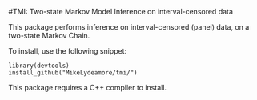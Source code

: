 #TMI: Two-state Markov Model Inference on interval-censored data

This package performs inference on interval-censored (panel) data, on a two-state Markov Chain.

To install, use the following snippet:

```
library(devtools)
install_github("MikeLydeamore/tmi/")
```

This package requires a C++ compiler to install.
